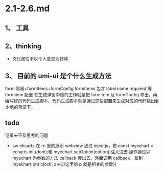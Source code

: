 <!--
 * @文件描述:
 * @公司: thundersdata
 * @作者: 于效仟
 * @Date: 2021-01-30 18:37:12
 * @LastEditors: 于效仟
 * @LastEditTime: 2021-02-01 23:43:22
-->

# 2.1-2.6.md

## 1、 工具

## 2、thinking

- 文化属性不以个人意志为转移.

## 3、 目前的 umi-ui 是个什么生成方法

form 容器+formItems+formConfig
formItems 包含 label name required 等 formitem 配置
在生成弹窗中做的工作就是把 formitem 及 formConfig 导出，再给写好的代码生成脚本。代码生成脚本就是通过这些配置来生成对应的代码输出到本地的目录下。

## todo

记录来不及思考的问题

- sw ehcarts 在 rn 里的展示
  webview 通过 injectjs，把 const myechart = echarts.init(dom);和 myechart.setOption(option);注入进去.操作通过以 myechart 为参数的方法 callback 传出去，外面调用 callback，拿到 myechart.on('clock',p=>{//这里的 p 就是相关的参数})
